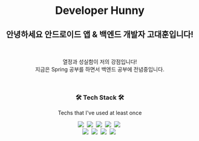 
<h1 align="center"> Developer Hunny </h1>
<h2 align="center"> 안녕하세요 안드로이드 앱 &  백엔드 개발자 고대훈입니다! </h2>
<br>
<p align="center">  열정과 성실함이 저의 강점입니다! <br> 
    지금은 Spring 공부를 하면서 백엔드 공부에 전념중입니다.
</p>
<br>



<h3 align="center">🛠 Tech Stack 🛠</h3>

<p align="center"> Techs that I've used at least once </p>

<p align="center">
  <img src="https://img.shields.io/badge/Python-3766AB?style=flat-square&logo=Python&logoColor=white"/></a>&nbsp 
  <img src="https://img.shields.io/badge/Java-007396?style=flat-square&logo=Java&logoColor=white"/></a>&nbsp 
  <img src="https://img.shields.io/badge/C++-00599C?style=flat-square&logo=C%2B%2B&logoColor=white"/></a>&nbsp 
  <img src="https://img.shields.io/badge/Javascript-ffb13b?style=flat-square&logo=javascript&logoColor=white"/></a>&nbsp 
  <img src="https://img.shields.io/badge/Android Studio-A8B9CC?style=flat-square&logo=Android&logoColor=white"/></a>&nbsp 
  <br>
  <img src="https://img.shields.io/badge/SpringBoot-6DB33F?style=flat-square&logo=Spring&logoColor=white"/></a>&nbsp 
  <img src="https://img.shields.io/badge/Django-092E20?style=flat-square&logo=Django&logoColor=white"/></a>&nbsp 
  <img src="https://img.shields.io/badge/MariaDB-E6B91E?style=flat-square&logo=MariaDB&logoColor=white"/></a>&nbsp 
  <img src="https://img.shields.io/badge/MySQL-E6B91E?style=flat-square&logo=MySQL&logoColor=white"/></a>&nbsp 
  
</p>


